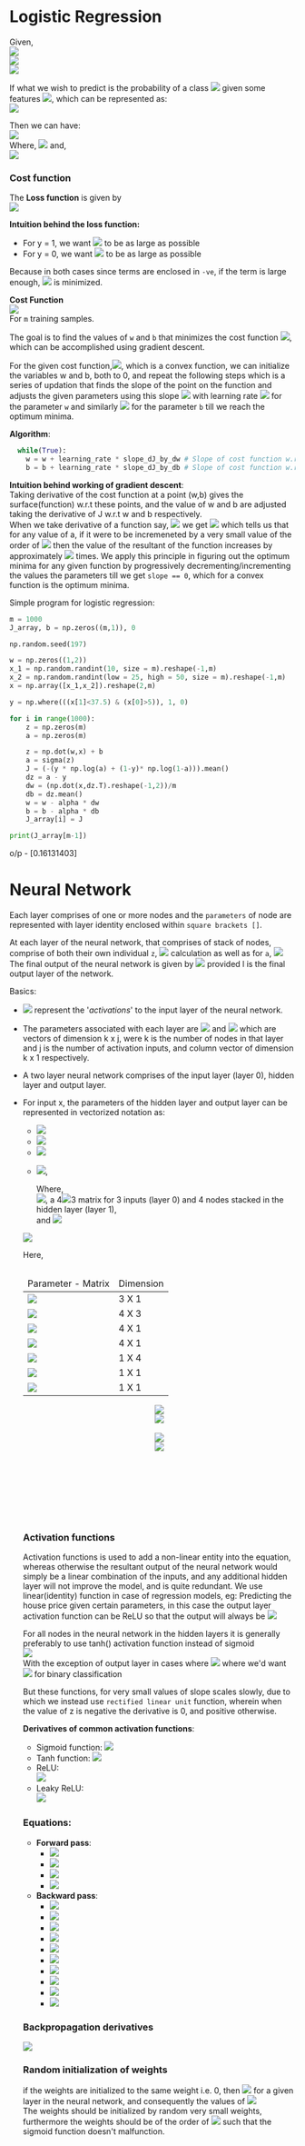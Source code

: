 # Logistic Regression
Given,   
<img src="https://render.githubusercontent.com/render/math?math=\mathrm{W}\in\mathbb{R}^{n_{x}}">  
<img src="https://render.githubusercontent.com/render/math?math=\mathrm{X}\in\mathbb{R}^{n_{x}}">  
<img src="https://render.githubusercontent.com/render/math?math=\mathrm{b}\in\mathbb{R}">
  
If what we wish to predict is the probability of a class <img src="https://render.githubusercontent.com/render/math?math=\hat{y}"> given some features <img src="https://render.githubusercontent.com/render/math?math=x">, which can be represented as:  
<img src="https://render.githubusercontent.com/render/math?math=\hat{y} = \mathrm{P}\left(y|x\right)">  

Then we can have:  
<img src="https://render.githubusercontent.com/render/math?math=\hat{y} = \sigma\left(z\right)">  
Where, <img src="https://render.githubusercontent.com/render/math?math=z = w^{T}x%2Bb">
and,  
<img src="https://render.githubusercontent.com/render/math?math=\sigma\left(z\right) = \frac{1}{1%2Be^{z}}">  
  
### Cost function 
The **Loss function** is given by <br> <img src="https://render.githubusercontent.com/render/math?math=\mathcal{L}\left(\hat{y}%2Cy\right) = %2D\left(ylog\hat{y} %2B \left(1 %2D y\right)log\left(1 %2D \hat{y}\right)\right)">  

**Intuition behind the loss function:**  
* For y = 1, we want <img src="https://render.githubusercontent.com/render/math?math=log\hat{y}"> to be as large as possible
* For y = 0, we want <img src="https://render.githubusercontent.com/render/math?math=log\left(1%2D\hat{y}\right)"> to be as large as possible   

Because in both cases since terms are enclosed in `-ve`, if the term is large enough, <img src="https://render.githubusercontent.com/render/math?math=\mathcal{L}"> is minimized.  

**Cost Function** <br> <img src="https://render.githubusercontent.com/render/math?math=\mathit{J}\left(w,b\right) = \frac{1}{m}\sum_{i=1}^{m}\mathcal{L}\left(\hat{y}^{(i)}%2Cy^{(i)}\right)">  
For `m` training samples.  

The goal is to find the values of `w` and `b` that minimizes the cost function <img src="https://render.githubusercontent.com/render/math?math=\mathit{J}">, which can be accomplished using gradient descent.  

For the given cost function,<img src="https://render.githubusercontent.com/render/math?math=\mathit{J}">, which is a convex function, we can initialize the variables w and b, both to 0, and repeat the following steps which is a series of updation that finds the slope of the point on the function and adjusts the given parameters using this slope <img src="https://render.githubusercontent.com/render/math?math=\frac{d\mathit{J}(w,b)}{dw}"> with learning rate <img src="https://render.githubusercontent.com/render/math?math=\alpha"> for the parameter `w` and similarly <img src="https://render.githubusercontent.com/render/math?math=\frac{d\mathit{J}(w,b)}{db}"> for the parameter `b` till we reach the optimum minima.

**Algorithm**:  
```python
  while(True):
    w = w + learning_rate * slope_dJ_by_dw # Slope of cost function w.r.t w
    b = b + learning_rate * slope_dJ_by_db # Slope of cost function w.r.t b
```

**Intuition behind working of gradient descent**:   
Taking derivative of the cost function at a point (w,b) gives the surface(function) w.r.t these points, and the value of w and b are adjusted taking the derivative of J w.r.t w and b respectively.   
When we take derivative of a function say, <img src="https://render.githubusercontent.com/render/math?math=a^{2}"> we get <img src="https://render.githubusercontent.com/render/math?math=2a"> which tells us that for any value of a, if it were to be incremeneted by a very small value of the order of <img src="https://render.githubusercontent.com/render/math?math=10^{-\infinity}"> then the value of the resultant of the function increases by approximately <img src="https://render.githubusercontent.com/render/math?math=2a"> times. We apply this principle in figuring out the optimum minima for any given function by progressively decrementing/incrementing the values the parameters till we get `slope == 0`, which for a convex function is the optimum minima.  

Simple program for logistic regression:  
```python
m = 1000
J_array, b = np.zeros((m,1)), 0

np.random.seed(197)

w = np.zeros((1,2))
x_1 = np.random.randint(10, size = m).reshape(-1,m)
x_2 = np.random.randint(low = 25, high = 50, size = m).reshape(-1,m)
x = np.array([x_1,x_2]).reshape(2,m)

y = np.where(((x[1]<37.5) & (x[0]>5)), 1, 0)

for i in range(1000):
    z = np.zeros(m)
    a = np.zeros(m)

    z = np.dot(w,x) + b
    a = sigma(z)
    J = (-(y * np.log(a) + (1-y)* np.log(1-a))).mean()
    dz = a - y
    dw = (np.dot(x,dz.T).reshape(-1,2))/m
    db = dz.mean()
    w = w - alpha * dw
    b = b - alpha * db
    J_array[i] = J 

print(J_array[m-1])
```
o/p - [0.16131403]  

# Neural Network
Each layer comprises of one or more nodes and the `parameters` of node are represented with layer identity enclosed within `square brackets []`.   

At each layer of the neural network, that comprises of stack of nodes, comprise of both their own individual `z`, <img src="https://render.githubusercontent.com/render/math?math=z^{[l]}=W^{[l]}x%2Bb^{[l]}"> calculation as well as for `a`, <img src="https://render.githubusercontent.com/render/math?math=a^{[l]}=\sigma(z^{[l]})">  
The final output of the neural network is given by <img src="https://render.githubusercontent.com/render/math?math=a^{[l]}"> provided l is the final output layer of the network.  

Basics:
* <img src="https://render.githubusercontent.com/render/math?math=a^{[0]}"> represent the '*activations*' to the input layer of the neural network.  
* The parameters associated with each layer are <img src="https://render.githubusercontent.com/render/math?math=w^{[1]}"> and <img src="https://render.githubusercontent.com/render/math?math=b^{[l]}"> which are vectors of dimension k x j, were k is the number of nodes in that layer and j is the number of activation inputs, and column vector of dimension k x 1 respectively.  
* A two layer neural network comprises of the input layer (layer 0), hidden layer and output layer.  
* For input x, the parameters of the hidden layer and output layer can be represented in vectorized notation as:
    * <img src="https://render.githubusercontent.com/render/math?math=z^{[1]} = W^{[1]}a^{[0]}%2Bb^{[1]}">  
    * <img src="https://render.githubusercontent.com/render/math?math=a^{[1]} = \sigma(z^{[1]})">  
    * <img src="https://render.githubusercontent.com/render/math?math=z^{[2]} = W^{[2]}a^{[1]}%2Bb^{[2]}">  
    * <img src="https://render.githubusercontent.com/render/math?math=a^{[2]} = \sigma(z^{[2]})">,  
        
        Where,  
            <img src="https://render.githubusercontent.com/render/math?math=W^{[1]} = \left[w_{1}^{[1]T}x%2C w_{2}^{[1]T}x%2C w_{3}^{[1]T}x%2C w_{4}^{[1]T}x%2C \right]^{T}">, a 4<img src="https://render.githubusercontent.com/render/math?math=\times">3 matrix for 3 inputs (layer 0) and 4 nodes stacked in the hidden layer (layer 1),  
            and <img src="https://render.githubusercontent.com/render/math?math=a^{[0]}=x">  
    <img src="images/3Layer_NeuralNet.png">  
       
    Here, 
    <div display="block" overflow="auto">
      <table position="absolute" align="left">  
          <thead>
            <tr>
              <td>Parameter - Matrix</td>
              <td>Dimension</td>
            </tr>
          </thead>
          <tbody>
            <tr>
              <td><img src="https://render.githubusercontent.com/render/math?math=a^{0}"></td>
              <td>3 X 1</td>
            </tr>
            <tr>
              <td><img src="https://render.githubusercontent.com/render/math?math=w^{1}"></td>
              <td>4 X 3</td>
            </tr>
            <tr>
              <td><img src="https://render.githubusercontent.com/render/math?math=b^{1}"></td>
              <td>4 X 1</td>
            </tr>
            <tr>
              <td><img src="https://render.githubusercontent.com/render/math?math=a^{1}"></td>
              <td>4 X 1</td>
            </tr>
            <tr>
              <td><img src="https://render.githubusercontent.com/render/math?math=w^{2}"></td>
              <td>1 X 4</td>
            </tr>
            <tr>
              <td><img src="https://render.githubusercontent.com/render/math?math=b^{2}"></td>
              <td>1 X 1</td>
            </tr>
            <tr>
              <td><img src="https://render.githubusercontent.com/render/math?math=a^{2}"></td>
              <td>1 X 1</td>
            </tr>
          </tbody>
      </table>
      <div padding="2em" position="absolute" align="center" top="-100px">
        <img src="https://render.githubusercontent.com/render/math?math=a^{[1]}=\sigma\left(w^{[1]}%2Ea^{[0]}%2Bb^{[1]}\right)"><br>
        <img src="https://render.githubusercontent.com/render/math?math=(4,1)=\sigma\left((4,3)%2E(3,1)%2B(4,1)\right)"><br><br>
        <img src="https://render.githubusercontent.com/render/math?math=a^{[2]}=\sigma\left(w^{[2]}%2Ea^{[1]}%2Bb^{[2]}\right)"><br>
        <img src="https://render.githubusercontent.com/render/math?math=(1,1)=\sigma\left((1,4)%2E(4,1)%2B(1,1)\right)">
      </div>
    </div
  <br><br><br><br><br><br><br><br>   
  
  ### Activation functions  
  Activation functions is used to add a non-linear entity into the equation, whereas otherwise the resultant output of the neural network would simply be a linear combination of the inputs, and any additional hidden layer will not improve the model, and is quite redundant. We use linear(identity) function in case of regression models, eg: Predicting the house price given certain parameters, in this case the output layer activation function can be ReLU so that the output will always be <img src="https://render.githubusercontent.com/render/math?math=\gt0">    
  
  For all nodes in the neural network in the hidden layers it is generally preferably to use tanh() activation function instead of sigmoid   
      <img src="https://render.githubusercontent.com/render/math?math=tanh(z)=\frac{e^{z}%2De^{%2Dz}}{e^{z}%2Be^{%2Dz}}">  
  With the exception of output layer in cases where <img src="https://render.githubusercontent.com/render/math?math=y\in\{0,1\}"> where we'd want <img src="https://render.githubusercontent.com/render/math?math=\hat{y}\in\{0,1\}"> for binary classification  
  
  But these functions, for very small values of slope scales slowly, due to which we instead use `rectified linear unit` function, wherein when the value of z is negative the derivative is 0, and positive otherwise.  
  
  **Derivatives of common activation functions**:  
    * Sigmoid function: <img src="https://render.githubusercontent.com/render/math?math=g'(z) = \frac{d\left(g(z)\right)}{dz} = \frac{1}{1%2De^{%2Dz}}\left(1%2D\frac{1}{1%2De^{%2Dz}}\right) = a(1%2Da)">  
    * Tanh function: <img src="https://render.githubusercontent.com/render/math?math=g'(z) = \frac{d\left(g(z)\right)}{dz} = 1%2D\left(tanh(z)\right)^{2} = 1%2Da^{2}">  
    * ReLU:  
          <img src="https://render.githubusercontent.com/render/math?math=g'(z) = \left(\begin{align*}0 if z<0 \\1 if z>0\end{align*}\right)">
    * Leaky ReLU:  
          <img src="https://render.githubusercontent.com/render/math?math=g'(z) = \left(\begin{align*}0.01 if z<0 \\1 if z>0\end{align*}\right)">
  
  ### Equations: 
    * **Forward pass**:   
         * <img src="https://render.githubusercontent.com/render/math?math=Z^{[1]} = W^{[1]}%2EX%2BB^{[1]}">  
         * <img src="https://render.githubusercontent.com/render/math?math=A^{[1]} = tanh(Z^{[1]})">  
         * <img src="https://render.githubusercontent.com/render/math?math=Z^{[2]} = W^{[2]}%2EA^{[1]}%2BB^{[2]}">  
         * <img src="https://render.githubusercontent.com/render/math?math=A^{[2]} = sigmoid(Z^{[2]})">  
    * **Backward pass**:  
         * <img src="https://render.githubusercontent.com/render/math?math=dZ^{[2]} = A^{[2]} - Y">  
         * <img src="https://render.githubusercontent.com/render/math?math=dW^{[2]} = \frac{dZ^{[2]}%2EA^{[1]T}}{m}">  
         * <img src="https://render.githubusercontent.com/render/math?math=dB^{[2]} = \frac{\mathrm{np.sum}(dZ^{[2]}%2Ckeepdims=True%2Caxis=1)}{m}">  
         * <img src="https://render.githubusercontent.com/render/math?math=W^{[2]} = W^{[2]}%2D\mathit{alpha}*dW^{[2]}">  
         * <img src="https://render.githubusercontent.com/render/math?math=B^{[2]} = B^{[2]}%2D\mathit{alpha}*dB^{[2]}">  
         * <img src="https://render.githubusercontent.com/render/math?math=dZ^{[2]} = W^{[2]}%2EdZ^{[2]}*(1%2DA^{[1]^{2}})">  
         * <img src="https://render.githubusercontent.com/render/math?math=dW^{[1]} = \frac{dZ^{[1]}%2EX^{T}}{m}">  
         * <img src="https://render.githubusercontent.com/render/math?math=dB^{[1]} = \frac{\mathrm{np.sum}(dZ^{[1]}%2Ckeepdims=True%2Caxis=1)}{m}">  
         * <img src="https://render.githubusercontent.com/render/math?math=W^{1} = W^{[1]}%2D\mathit{alpha}*dW^{[1]}">  
         * <img src="https://render.githubusercontent.com/render/math?math=B^{1} = B^{[1]}%2D\mathit{alpha}*dB^{[1]}">  
  
  ### Backpropagation derivatives
    <img src="images/backprop_slope_derivation.png">
  
  ### Random initialization of weights
    if the weights are initialized to the same weight i.e. 0, then <img src="https://render.githubusercontent.com/render/math?math=a^{[1]}_1 = a^{[1]}_2"> for a given layer in the neural network, and consequently the values of <img src="https://render.githubusercontent.com/render/math?math=dz^{[1]}_1 = dz^{[1]}_2">  
    The weights should be initialized by random very small weights, furthermore the weights should be of the order of <img src="https://render.githubusercontent.com/render/math?math=10^{-2}"> such that the sigmoid function doesn't malfunction.
    
    
  
  
          
    
